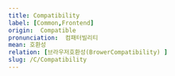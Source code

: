 ```yaml
---
title: Compatibility
label: [Common,Frontend]
origin:  Compatible
pronunciation:  컴패터빌리티
mean: 호환성
relation: [브라우저호환성(BrowerCompatibility) ]
slug: /C/Compatibility
---
```


<content>


</content>
